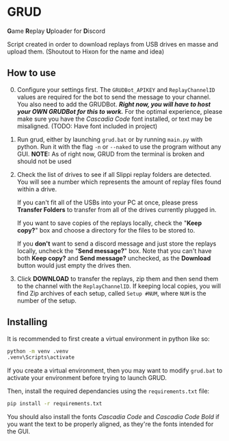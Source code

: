 # GRUD

**G**ame **R**eplay **U**ploader for **D**iscord

Script created in order to download replays from USB drives en masse and upload them.
(Shoutout to Hixon for the name and idea)


## How to use
0. Configure your settings first. The `GRUDBot_APIKEY` and `ReplayChannelID` values are required for
the bot to send the message to your channel. You also need to add the GRUDBot. ***Right now, you will
have to host your OWN GRUDBot for this to work.*** For the optimal experience, please make sure you have
the *Cascadia Code* font installed, or text may be misaligned. (TODO: Have font included in project)

1. Run grud, either by launching `grud.bat` or by running `main.py` with python. Run it with the flag `-n` or `--naked` to 
use the program without any GUI. **NOTE:** As of right now, GRUD from the terminal is broken and should not be used

2. Check the list of drives to see if all Slippi replay folders are detected. You will see a number
which represents the amount of replay files found within a drive. 

   If you can't fit all of the USBs into your PC at once, please press **Transfer Folders** to transfer
   from all of the drives currently plugged in.

   If you want to save copies of the replays locally, check the "**Keep copy?**" box and    choose a directory
   for the files to be stored to.

   If you **don't** want to send a discord message and just store the replays locally, uncheck the "**Send message?**" box.
   Note that you can't have both **Keep copy?** and **Send message?** unchecked, as the **Download** button would just
   empty the drives then.

3. Click **DOWNLOAD** to transfer the replays, zip them and then send them to the channel with the `ReplayChannelID`. 
If keeping local copies, you will find Zip archives of each setup, called `Setup #NUM`, where `NUM` is the number of the setup. 

## Installing

It is recommended to first create a virtual environment in python like so:

```bash
python -m venv .venv
.venv\Scripts\activate
```
If you create a virtual environment, then you may want to modify `grud.bat` to activate
your environment before trying to launch GRUD.

Then, install the required dependancies using the `requirements.txt` file:
```bash
pip install -r requirements.txt
```
You should also install the fonts *Cascadia Code* and *Cascadia Code Bold* if you want the
text to be properly aligned, as they're the fonts intended for the GUI. 

